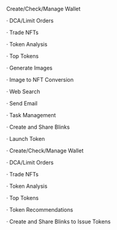  Create/Check/Manage Wallet

· DCA/Limit Orders

· Trade NFTs

· Token Analysis

· Top Tokens

· Generate Images

· Image to NFT Conversion

· Web Search

· Send Email

· Task Management

· Create and Share Blinks

· Launch Token



· Create/Check/Manage Wallet

· DCA/Limit Orders

· Trade NFTs

· Token Analysis

· Top Tokens

· Token Recommendations

· Create and Share Blinks to Issue Tokens